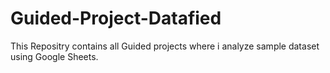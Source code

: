 # Guided-Project-Datafied
This Repositry contains all Guided projects where i analyze sample dataset using Google Sheets.
